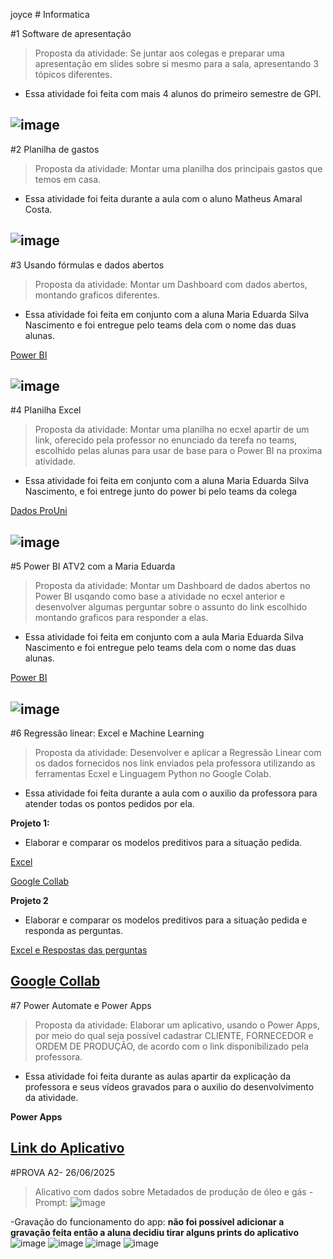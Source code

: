 joyce # Informatica

#1 Software de apresentação
>Proposta da atividade: Se juntar aos colegas e preparar uma apresentação em slides sobre si mesmo para a sala, apresentando 3 tópicos diferentes.
- Essa atividade foi feita com mais 4 alunos do primeiro semestre de GPI.

![image](https://github.com/user-attachments/assets/d240b1d7-90e2-40ba-b243-e2589dd64567)
------------------------------------------------------------------------------------------------------------------------------------------------------
#2 Planilha de gastos
>Proposta da atividade: Montar uma planilha dos principais gastos que temos em casa.
- Essa atividade foi feita durante a aula com o aluno Matheus Amaral Costa.

![image](https://github.com/user-attachments/assets/8ca2ba10-9331-499a-896d-5fc2319b2904)
------------------------------------------------------------------------------------------------------------------------------------------------------
#3 Usando fórmulas e dados abertos
>Proposta da atividade: Montar um Dashboard com dados abertos, montando graficos diferentes.
- Essa atividade foi feita em conjunto com a aluna Maria Eduarda Silva Nascimento e foi entregue pelo teams dela com o nome das duas alunas.

[Power BI](https://app.powerbi.com/links/J_uhG9sDmK?ctid=cf72e2bd-7a2b-4783-bdeb-39d57b07f76f&pbi_source=linkShare)

![image](https://github.com/user-attachments/assets/3aee0799-3510-4c97-85ff-7fd306097606)
------------------------------------------------------------------------------------------------------------------------------------------------------
#4 Planilha Excel
>Proposta da atividade: Montar uma planilha no ecxel apartir de um link, oferecido pela professor no enunciado da terefa no teams, escolhido pelas alunas para usar de base para o Power BI na proxima atividade.
- Essa atividade foi feita em conjunto com a aluna Maria Eduarda Silva Nascimento, e foi entrege junto do power bi pelo teams da colega

[Dados ProUni](https://fatecspgov-my.sharepoint.com/:x:/r/personal/maria_nascimento50_fatec_sp_gov_br/Documents/Arquivos%20de%20Chat%20do%20Microsoft%20Teams/DADOSPROUNI%201.xlsx?d=w22a9cd47e4bd47b3bc70a95549b06805&csf=1&web=1&e=VGrWKO)

![image](https://github.com/user-attachments/assets/2620c6c0-ac50-434c-a884-cf9b6174b660)
------------------------------------------------------------------------------------------------------------------------------------------------------
#5 Power BI ATV2 com a Maria Eduarda
>Proposta da atividade: Montar um Dashboard de dados abertos no Power BI usqando como base a atividade no ecxel anterior e desenvolver algumas perguntar sobre o assunto do link escolhido montando graficos para responder a elas.
- Essa atividade foi feita em conjunto com a aula Maria Eduarda Silva Nascimento e foi entregue pelo teams dela com o nome das duas alunas.

[Power BI](https://app.powerbi.com/links/_0TAQH23HG?ctid=cf72e2bd-7a2b-4783-bdeb-39d57b07f76f&pbi_source=linkShare)

![image](https://github.com/user-attachments/assets/71fda173-e974-4280-afed-cddcf1526173)
------------------------------------------------------------------------------------------------------------------------------------------------------
#6 Regressão linear: Excel e Machine Learning
>Proposta da atividade: Desenvolver e aplicar a Regressão Linear com os dados fornecidos nos link enviados pela professora utilizando as ferramentas Ecxel e Linguagem Python no Google Colab.
- Essa atividade foi feita durante a aula com o auxilio da professora para atender todas os pontos pedidos por ela.

**Projeto 1:**
- Elaborar e comparar os modelos preditivos para a situação pedida.

[Excel](https://fatecspgov.sharepoint.com/:x:/r/sites/Section_INF168.A753.N.077.146.20251/Student%20Work/Working%20files/JOYCE%20FERNANDES%20DA%20SILVA%20HONORIO/Regress%C3%A3o%20linear_%20Excel%20e%20Machine%20Learning/Ice%20Cream2025.xlsx?d=w2529af0f92d045458447d91dac196ad0&csf=1&web=1&e=3M8oFd)

[Google Collab](https://colab.research.google.com/drive/1hNAXuHfLzmoR5GJMR2yTGOwBDfmY9MEr?authuser=1&pli=1#scrollTo=h_lGhKFTmOTT)

**Projeto 2**
- Elaborar e comparar os modelos preditivos para a situação pedida e responda as perguntas.

[Excel e Respostas das perguntas](https://fatecspgov-my.sharepoint.com/:x:/r/personal/joyce_honorio_fatec_sp_gov_br/Documents/Pasta.xlsx?d=w5953a8cb7f8b471fa301509f5a23512b&csf=1&web=1&e=sfwPdW)

[Google Collab](https://colab.research.google.com/notebooks/intro.ipynb#scrollTo=_6OGqCMJu00L)
------------------------------------------------------------------------------------------------------------------------------------------------------
#7 Power Automate e Power Apps
>Proposta da atividade: Elaborar um aplicativo, usando o Power Apps, por meio do qual seja possível cadastrar CLIENTE, FORNECEDOR  e ORDEM DE PRODUÇÃO, de acordo com o link disponibilizado pela professora.
- Essa atividade foi feita durante as aulas apartir da explicação da professora e seus vídeos gravados para o auxilio do desenvolvimento da atividade.

**Power Apps**

[Link do Aplicativo](https://apps.powerapps.com/play/e/5ad9ca69-6a4e-ec7e-8e88-bd3c6254c0e4/a/612fc43e-365a-444c-a38d-c9b1e0c6b644?tenantId=cf72e2bd-7a2b-4783-bdeb-39d57b07f76f&hint=0ad79be2-263f-4ba3-b22c-22283f5484cf&sourcetime=1749594152127)
------------------------------------------------------------------------------------------------------------------------------------------------------
#PROVA A2- 26/06/2025
> Alicativo com dados sobre Metadados de produção de óleo e gás
-Prompt:
![image](https://github.com/user-attachments/assets/df159643-497d-471c-a90b-80faa4fc6f1c)

-Gravação do funcionamento do app:
**não foi possível adicionar a gravação feita então a aluna decidiu tirar alguns prints do aplicativo**
![image](https://github.com/user-attachments/assets/b6c64d1e-1280-4038-96cd-8af838c5e6b6)
![image](https://github.com/user-attachments/assets/96257a9a-c6e6-4bad-97b6-d83cfb1723ee)
![image](https://github.com/user-attachments/assets/4ff5b005-a1df-40a0-ac7c-afe3e068f50a)
![image](https://github.com/user-attachments/assets/ddbe7cb3-5979-467d-b164-0fded385b431)


